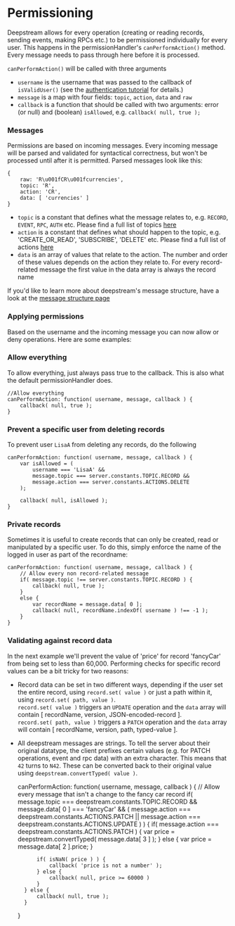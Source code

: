 Permissioning
=========================
Deepstream allows for every operation (creating or reading records, sending events, making RPCs etc.) to be permissioned individually for every user. This happens in the permissionHandler's `canPerformAction()` method. Every message needs to pass through here before it is processed.

`canPerformAction()` will be called with three arguments

* `username` is the username that was passed to the callback of `isValidUser()` (see the [authentication tutorial](authentication.html) for details.)
* `message` is a map with four fields: `topic`, `action`, `data` and `raw`
* `callback` is a function that should be called with two arguments: error (or null) and (boolean) `isAllowed`, e.g. `callback( null, true );`

### Messages
Permissions are based on incoming messages. Every incoming message will be parsed and validated for syntactical correctness, but won't be processed  until after it is permitted. Parsed messages look like this:

	{
		raw: 'R\u001fCR\u001fcurrencies',
		topic: 'R',
		action: 'CR',
		data: [ 'currencies' ]
	}

* `topic` is a constant that defines what the message relates to, e.g. `RECORD`, `EVENT`, `RPC`, `AUTH` etc. Please find a full list of topics [here](../docs/constants.html#Topic)
* `action` is a constant that defines what should happen to the topic, e.g. 'CREATE_OR_READ', 'SUBSCRIBE', 'DELETE' etc. Please find a full list of actions [here](../docs/constants.html#Actions)
* `data` is an array of values that relate to the action. The number and order of these values depends on the action they relate to. For every record-related message the first value in the data array is always the record name

If you'd like to learn more about deepstream's message structure, have a look at the [message structure page](message-structure.html)

### Applying permissions
Based on the username and the incoming message you can now allow or deny operations. Here are some examples:


### Allow everything
To allow everything, just always pass true to the callback. This is also what the default permissionHandler does.

	//Allow everything
	canPerformAction: function( username, message, callback ) {
		callback( null, true );
	}


### Prevent a specific user from deleting records
To prevent user `LisaA` from deleting any records, do the following

	canPerformAction: function( username, message, callback ) {
		var isAllowed = (
			username === 'LisaA' &&
			message.topic === server.constants.TOPIC.RECORD &&
			message.action === server.constants.ACTIONS.DELETE
		);

		callback( null, isAllowed );
	}

### Private records
Sometimes it is useful to create records that can only be created, read or manipulated by a specific user. To do this, simply enforce the name of the logged in user as part of the recordname:

	canPerformAction: function( username, message, callback ) {
		// Allow every non record-related message
		if( message.topic !== server.constants.TOPIC.RECORD ) {
			callback( null, true );
		}
		else {
			var recordName = message.data[ 0 ];
			callback( null, recordName.indexOf( username ) !== -1 );
		}
	}

### Validating against record data
In the next example we'll prevent the value of 'price' for record 'fancyCar' from being set to less than 60,000. Performing checks for specific record values can be a bit tricky for two reasons:

* Record data can be set in two different ways, depending if the user set the entire record, using `record.set( value )` or just a path within it, using `record.set( path, value )`.<br />`record.set( value )` triggers an `UPDATE` operation and the `data` array will contain [ recordName, version, JSON-encoded-record ].<br />`record.set( path, value )` triggers a `PATCH` operation and the `data` array will contain [ recordName, version, path, typed-value ].

* All deepstream messages are strings. To tell the server about their original datatype, the client prefixes certain values (e.g. for PATCH operations, event and rpc data) with an extra character. This means that `42` turns to `N42`. These can be converted back to their original value using `deepstream.convertTyped( value )`.


	canPerformAction: function( username, message, callback ) {
		// Allow every message that isn't a change to the fancy car record
		if(
			message.topic === deepstream.constants.TOPIC.RECORD &&
			message.data[ 0 ] === 'fancyCar' && (
				message.action === deepstream.constants.ACTIONS.PATCH ||
				message.action === deepstream.constants.ACTIONS.UPDATE
			)
		) {
			if( message.action === deepstream.constants.ACTIONS.PATCH ) {
				var price = deepstream.convertTyped( message.data[ 3 ] );
			} else {
				var price = message.data[ 2 ].price;
			}

			if( isNaN( price ) ) {
				callback( 'price is not a number' );
			} else {
				callback( null, price >= 60000 )
			}
		} else {
			callback( null, true );
		}
	}
